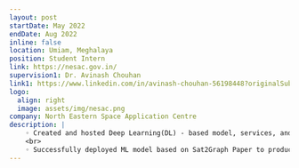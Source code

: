 ```yaml
---
layout: post
startDate: May 2022
endDate: Aug 2022
inline: false
location: Umiam, Meghalaya
position: Student Intern
link: https://nesac.gov.in/
supervision1: Dr. Avinash Chouhan
link1: https://www.linkedin.com/in/avinash-chouhan-56198448?originalSubdomain=in
logo:
  align: right
  image: assets/img/nesac.png
company: North Eastern Space Application Centre
description: |
    ◦ Created and hosted Deep Learning(DL) - based model, services, and workflow pipelines for a disaster risk reduction project
    <br>
    ◦ Successfully deployed ML model based on Sat2Graph Paper to production environment at scale using KServe and BentoML
---
```

